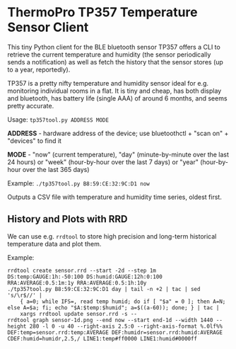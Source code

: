 ThermoPro TP357 Temperature Sensor Client
=========================================

This tiny Python client for the BLE bluetooth sensor TP357 offers a CLI to
retrieve the current temperature and humidity (the sensor periodically sends a
notification) as well as fetch the history that the sensor stores (up to a
year, reportedly).

TP357 is a pretty nifty temperature and humidity sensor ideal for e.g.
monitoring individual rooms in a flat. It is tiny and cheap, has both display
and bluetooth, has battery life (single AAA) of around 6 months, and seems
pretty accurate.

Usage: `tp357tool.py ADDRESS MODE`

**ADDRESS** - hardware address of the device; use bluetoothctl + "scan on" + "devices" to find it

**MODE** - "now" (current temperature), "day" (minute-by-minute over the last 24 hours) or "week" (hour-by-hour over the last 7 days) or "year" (hour-by-hour over the last 365 days)

Example: `./tp357tool.py B8:59:CE:32:9C:D1 now`

Outputs a CSV file with temperature and humidity time series, oldest first.

History and Plots with RRD
--------------------------

We can use e.g. `rrdtool` to store high precision and long-term historical
temperature data and plot them.

Example:

	rrdtool create sensor.rrd --start -2d --step 1m DS:temp:GAUGE:1h:-50:100 DS:humid:GAUGE:12h:0:100 RRA:AVERAGE:0.5:1m:1y RRA:AVERAGE:0.5:1h:10y
	./tp357tool.py B8:59:CE:32:9C:D1 day | tail -n +2 | tac | sed 's/\r$//' |
		{ a=0; while IFS=, read temp humid; do if [ "$a" = 0 ]; then A=N; else A=$a; fi; echo "$A:$temp:$humid"; a=$((a-60)); done; } | tac |
		xargs rrdtool update sensor.rrd -s --
	rrdtool graph sensor-1d.png --end now --start end-1d --width 1440 --height 280 -l 0 -u 40 --right-axis 2.5:0 --right-axis-format %.0lf%% DEF:temp=sensor.rrd:temp:AVERAGE DEF:humidr=sensor.rrd:humid:AVERAGE CDEF:humid=humidr,2.5,/ LINE1:temp#ff0000 LINE1:humid#0000ff
